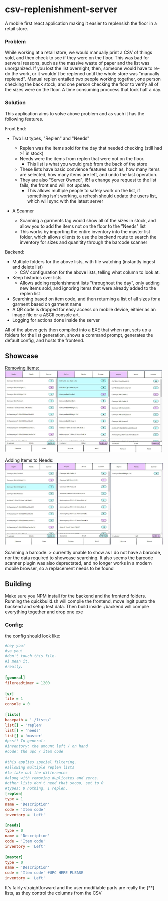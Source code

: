 # csv-replenishment-server

A mobile first react application making it easier to replensish the floor in a retail store.

### Problem

While working at a retail store, we would manually print a CSV of things sold, and then check to see if they were on the floor. This was bad for serveral reasons, such as the massive waste of paper and the list was unorganized. If you lost the list overnight, then, someone would have to re-do the work, or it wouldn't be replened until the whole store was "manually replened".
Manual replen entailed two people working together, one person checking the back stock, and one person checking the floor to verify all of the sizes were on the floor. A time consuming proccess that took half a day.

### Solution

This application aims to solve above problem and as such it has the following features.

Front End:

* Two list types, "Replen" and "Needs"

  * Replen was the items sold for the day that needed checking (still had >1 in stock)
  * Needs were the items from replen that were not on the floor.
    * This list is what you would grab from the back of the store
  * These lists have basic convience features such as, how many items are selected, how many items are left, and undo the last operation.
  * They are also "Server Owned", i6f a change you request to the list fails, the front end will not update.
    * This allows multiple people to safely work on the list, if something isn't working, a refresh should update the users list, which will sync with the latest server
* A Scanner

  * Scanning a garments tag would show all of the sizes in stock, and allow you to add the items not on the floor to the "Needs" list
  * This works by importing the entire inventory into the master list folder, which allows clients to use the backend route to search the inventory for sizes and quanitity through the barcode scanner

Backend:

* Multiple folders for the above lists, with file watching (instantly ingest and delete list)
  * CSV configuration for the above lists, telling what column to look at.
* Keep historics over lists
  * Allows adding replenishment lists "throughout the day", only adding new items sold, and ignoring items that were already added to the replen list
* Searching based on item code, and then returning a list of all sizes for a garment based on garment name
* A QR code is dropped for easy access on mobile device, eithier as an image file or a ASCII console art.
* Logging for actions done inside the server

All of the above gets then compiled into a EXE that when ran, sets up a folders for the list generation, shows a command prompt, generates the default config, and hosts the frontend.

## Showcase

Removing items:
  ![remove flow](./readme_resources/remflow.jpg)

Adding Items to Needs:
  ![needs flow](./readme_resources/needflow.jpg)

Scanning a barcode:
    > currently unable to show as I do not have a barcode, nor the data required to showcase searching. It also seems the barcode scanner plugin was also deprectated, and no longer works in a modern mobile browser, so a replacement needs to be found

## Building

Make sure you NPM install for the backend and the frontend folders.
Running the quickbuild.sh will compile the frontend, move ingit pusto the backend and setup test data. Then build inside ./backend will compile everything together and drop one exe

### Config:

the config should look like:

```ini
#hey you!
#ya you!
#don't touch this file.
#i mean it.
#really.

[general]
filereadtimer = 1200

[qr]
file = 1
console = 0

[lists]
basepath = './lists/'
list[] = 'replen'
list[] = 'needs'
list[] = 'master'
#psst! In general:
#inventory: the amount left / on hand
#code: the upc / item code

#this applies special filtering.
#allowing multiple replen lists
#to take out the differences
#along with removing duplicates and zeros.
#other lists don't need that soooo, set to 0
#types: 0 nothing, 1 replen, 
[replen]
type = 1
name = 'Description'
code = 'Item code'
inventory = 'Left'

[needs]
type = 0
name = 'Description'
code = 'Item code'
inventory = 'Left'

[master]
type = 0
name = 'Description'
code = 'Item code' #UPC HERE PLEASE
inventory = 'Left'
```

It's fairly straightforward and the user modifiable parts are really the [**] lists, as they control the columns from the CSV
